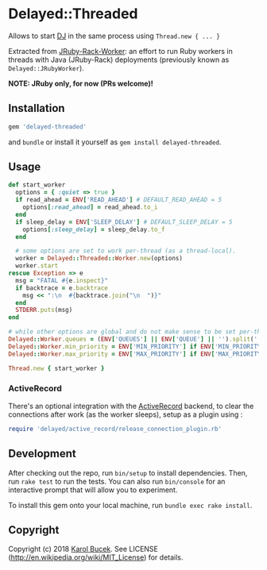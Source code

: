 # Delayed::Threaded

Allows to start [DJ][0] in the same process using `Thread.new { ... }`

Extracted from [JRuby-Rack-Worker][1]: an effort to run Ruby workers in threads
with Java (JRuby-Rack) deployments (previously known as `Delayed::JRubyWorker`).

**NOTE: JRuby only, for now (PRs welcome)!**

## Installation

```ruby
gem 'delayed-threaded'
```

and `bundle` or install it yourself as `gem install delayed-threaded`.

## Usage

```ruby
def start_worker
  options = { :quiet => true }
  if read_ahead = ENV['READ_AHEAD'] # DEFAULT_READ_AHEAD = 5
    options[:read_ahead] = read_ahead.to_i
  end
  if sleep_delay = ENV['SLEEP_DELAY'] # DEFAULT_SLEEP_DELAY = 5
    options[:sleep_delay] = sleep_delay.to_f
  end

  # some options are set to work per-thread (as a thread-local).
  worker = Delayed::Threaded::Worker.new(options)
  worker.start
rescue Exception => e
  msg = "FATAL #{e.inspect}"
  if backtrace = e.backtrace
    msg << ":\n  #{backtrace.join("\n  ")}"
  end
  STDERR.puts(msg)
end

# while other options are global and do not make sense to be set per-thread
Delayed::Worker.queues = (ENV['QUEUES'] || ENV['QUEUE'] || '').split(',')
Delayed::Worker.min_priority = ENV['MIN_PRIORITY'] if ENV['MIN_PRIORITY']
Delayed::Worker.max_priority = ENV['MAX_PRIORITY'] if ENV['MAX_PRIORITY']

Thread.new { start_worker }
```

### ActiveRecord

There's an optional integration with the [ActiveRecord][2] backend, to clear
the connections after work (as the worker sleeps), setup as a plugin using :

```ruby
require 'delayed/active_record/release_connection_plugin.rb'
````

## Development

After checking out the repo, run `bin/setup` to install dependencies.
Then, run `rake test` to run the tests. You can also run `bin/console` for an
interactive prompt that will allow you to experiment.

To install this gem onto your local machine, run `bundle exec rake install`.

## Copyright

Copyright (c) 2018 [Karol Bucek](http://kares.org).
See LICENSE (http://en.wikipedia.org/wiki/MIT_License) for details.

[0]: https://github.com/collectiveidea/delayed_job
[1]: https://github.com/kares/jruby-rack-worker
[2]: https://github.com/collectiveidea/delayed_job_active_record
